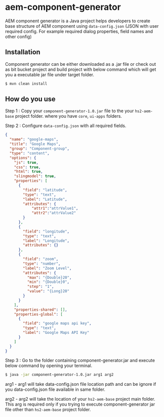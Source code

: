 # aem-component-generator

AEM component generator is a Java project helps developers to create base structure of AEM component using
`data-config.json` (JSON with user required config. For example required dialog properties, field names
and other config)

## Installation

Component generator can be either downloaded as a .jar file or check out as bit bucket project and build project
with below command which will get you a executable jar file under target folder.

```sh
$ mvn clean install
```

## How do you use

Step 1 :    Copy your `component-generator-1.0.jar` file to the your `hs2-aem-base` project folder.
            where you have `core`, `ui-apps` folders.

Step 2 :    Configure `data-config.json` with all required fields.

```json
{
  "name": "google-maps",
  "title": "Google Maps",
  "group": "Component-group",
  "type": "content",
  "options": {
    "js": true,
    "css": true,
    "html": true,
    "slingmodel": true,
    "properties": [
      {
        "field": "latitude",
        "type": "text",
        "label": "Latitude",
        "attributes": {
        	"attr1":"attrValue1",
        	"attr2":"attrValue2"
        }
      },
      {
        "field": "longitude",
        "type": "text",
        "label": "Longitude",
        "attributes": {}
      },
      {
        "field": "zoom",
        "type": "number",
        "label": "Zoom Level",
        "attributes": {
          "max": "{Double}20",
          "min": "{Double}0",
          "step": "1",
          "value": "{Long}20"
        }
      }
    ],
    "properties-shared": [],
    "properties-global": [
      {
        "field": "google maps api key",
        "type": "text",
        "label": "Google Maps API Key"
      }
    ]
  }
}
```

Step 3 :    Go to the folder containing component-generator.jar and execute below command by opening your terminal.

```sh
$ java -jar component-generator-1.0.jar arg1 arg2
```

arg1 -  arg1 will take data-config.json file location path and can be ignore if you data-config.json
        file available in  same folder.

arg2 -  arg2 will take the location of your `hs2-aem-base` project main folder. This arg is required only if you
        trying to execute component-generator jar file other than `hs2-aem-base` project folder.